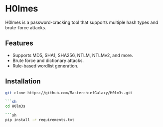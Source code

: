 # H0lmes

H0lmes is a password-cracking tool that supports multiple hash types and brute-force attacks.

## Features

- Supports MD5, SHA1, SHA256, NTLM, NTLMv2, and more.
- Brute force and dictionary attacks.
- Rule-based wordlist generation.

## Installation

```sh
git clone https://github.com/MasterchiefGalaxy/H0lm3s.git

```sh
cd H0lm3s

```sh
pip install -r requirements.txt

